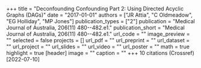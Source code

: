 +++
title = "Deconfounding Confounding Part 2: Using Directed Acyclic Graphs (DAGs)"
date = "2017-01-01"
authors = ["JR Attia", "C Oldmeadow", "EG Holliday", "MP Jones"]
publication_types = ["2"]
publication = "Medical Journal of Australia, 206(11) 480--482.e1."
publication_short = "Medical Journal of Australia, 206(11) 480--482.e1."
url_code = ""
image_preview = ""
selected = false
projects = []
url_pdf = ""
url_preprint = ""
url_dataset = ""
url_project = ""
url_slides = ""
url_video = ""
url_poster = ""
math = true
highlight = true
[header]
image = ""
caption = ""
+++
10 citations (Crossref) [2022-07-10]

